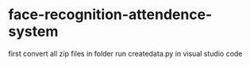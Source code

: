 # face-recognition-attendence-system
first convert all zip files in folder
run createdata.py in visual studio code
